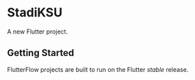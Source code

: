 # StadiKSU

A new Flutter project.

## Getting Started

FlutterFlow projects are built to run on the Flutter _stable_ release.
